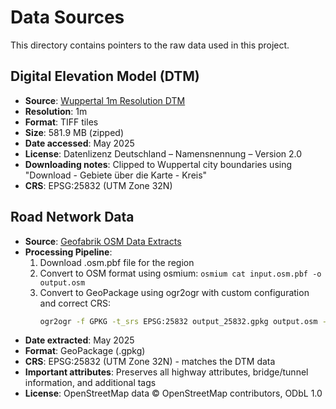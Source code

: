# Data Sources

This directory contains pointers to the raw data used in this project.

## Digital Elevation Model (DTM)

* **Source**: [Wuppertal 1m Resolution DTM](https://www.geoportal.nrw/?activetab=map)
* **Resolution**: 1m
* **Format**: TIFF tiles
* **Size**: 581.9 MB (zipped)
* **Date accessed**: May 2025
* **License**: Datenlizenz Deutschland – Namensnennung – Version 2.0
* **Downloading notes**: Clipped to Wuppertal city boundaries using "Download - Gebiete über die Karte - Kreis"
* **CRS**: EPSG:25832 (UTM Zone 32N)

## Road Network Data

* **Source**: [Geofabrik OSM Data Extracts](https://download.geofabrik.de/europe/germany/nordrhein-westfalen.html)
* **Processing Pipeline**:
  1. Download .osm.pbf file for the region
  2. Convert to OSM format using osmium: `osmium cat input.osm.pbf -o output.osm`
  3. Convert to GeoPackage using ogr2ogr with custom configuration and correct CRS: 
     ```bash
     ogr2ogr -f GPKG -t_srs EPSG:25832 output_25832.gpkg output.osm -oo CONFIG_FILE=osmconf.ini lines
     ```
* **Date extracted**: May 2025
* **Format**: GeoPackage (.gpkg)
* **CRS**: EPSG:25832 (UTM Zone 32N) - matches the DTM data
* **Important attributes**: Preserves all highway attributes, bridge/tunnel information, and additional tags
* **License**: OpenStreetMap data © OpenStreetMap contributors, ODbL 1.0 